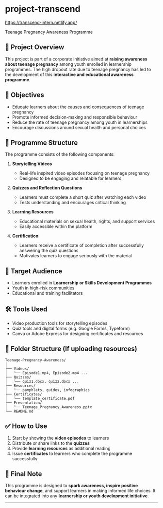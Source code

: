 # project-transcend
https://transcend-intern.netlify.app/

Teenage Pregnancy Awareness Programme

## 📘 Project Overview

This project is part of a corporate initiative aimed at **raising awareness about teenage pregnancy** among youth enrolled in learnership programmes. The high dropout rate due to teenage pregnancy has led to the development of this **interactive and educational awareness programme**.

## 🎯 Objectives

* Educate learners about the causes and consequences of teenage pregnancy
* Promote informed decision-making and responsible behaviour
* Reduce the rate of teenage pregnancy among youth in learnerships
* Encourage discussions around sexual health and personal choices

## 🧩 Programme Structure

The programme consists of the following components:

1. **Storytelling Videos**

   * Real-life inspired video episodes focusing on teenage pregnancy
   * Designed to be engaging and relatable for learners

2. **Quizzes and Reflection Questions**

   * Learners must complete a short quiz after watching each video
   * Tests understanding and encourages critical thinking

3. **Learning Resources**

   * Educational materials on sexual health, rights, and support services
   * Easily accessible within the platform

4. **Certification**

   * Learners receive a certificate of completion after successfully answering the quiz questions
   * Motivates learners to engage seriously with the material

## 🧠 Target Audience

* Learners enrolled in **Learnership or Skills Development Programmes**
* Youth in high-risk communities
* Educational and training facilitators

## 🛠️ Tools Used

* Video production tools for storytelling episodes
* Quiz tools and digital forms (e.g. Google Forms, Typeform)
* Canva or Adobe Express for designing certificates and resources

## 📁 Folder Structure (If uploading resources)

```
Teenage-Pregnancy-Awareness/
│
├── Videos/
│   └── Episode1.mp4, Episode2.mp4 ...
├── Quizzes/
│   └── quiz1.docx, quiz2.docx ...
├── Resources/
│   └── pamphlets, guides, infographics
├── Certificates/
│   └── template_certificate.pdf
├── Presentation/
│   └── Teenage_Pregnancy_Awareness.pptx
└── README.md
```

## ✅ How to Use

1. Start by showing the **video episodes** to learners
2. Distribute or share links to the **quizzes**
3. Provide **learning resources** as additional reading
4. Issue **certificates** to learners who complete the programme successfully

## 📣 Final Note

This programme is designed to **spark awareness, inspire positive behaviour change**, and support learners in making informed life choices. It can be integrated into any **learnership or youth development initiative**.

---


